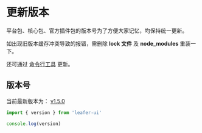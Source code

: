 # 更新版本

平台包、核心包、官方插件包的版本号为了方便大家记忆，均保持统一更新。

如出现旧版本缓存冲突导致的报错，需删除 **lock 文件** 及 **node_modules** 重装一下。

还可通过 [命令行工具](/create/leafer.md#更新项目中的-leafer-依赖版本号) 更新。

## 版本号

当前最新版本为： [v1.5.0](/update/index.md)

```ts
import { version } from 'leafer-ui'

console.log(version)
```
